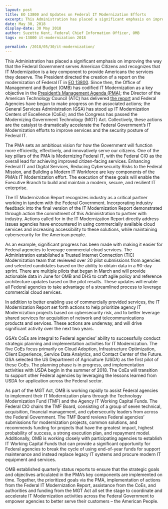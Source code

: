 ```yaml
---
layout: post
title: EO 13800 and Updates on Federal IT Modernization Efforts
excerpt: This Administration has placed a significant emphasis on improving the way that the Federal Government serves American Citizens and recognizes that IT Modernization is a key component to provide Americans the services they deserve. The President directed the creation of a report on the modernization of Federal IT in EO 13800.
date: May 30, 2018
display-date: 30 May 2018
author: Suzette Kent, Federal Chief Information Officer, OMB
tags: eo-13800 it-modernization 2018

permalink: /2018/05/30/it-modernization/
---
```

This Administration has placed a significant emphasis on improving the way that the Federal Government serves American Citizens and recognizes that IT Modernization is a key component to provide Americans the services they deserve. The President directed the creation of a report on the modernization of Federal IT in [EO 13800](https://www.whitehouse.gov/presidential-actions/presidential-executive-order-strengthening-cybersecurity-federal-networks-critical-infrastructure/). Since then, the Office of Management and Budget (OMB) has codified IT Modernization as a key objective in the [President’s Management Agenda (PMA)](https://www.performance.gov/pma/); the Director of the American Technology Council (ATC) has delivered [the report](https://itmodernization.cio.gov/assets/report/Report%20to%20the%20President%20on%20IT%20Modernization%20-%20Final.pdf) and Federal Agencies have begun to make progress on the associated actions; the General Services Administration (GSA) has stood up IT Modernization Centers of Excellence (CoEs); and the Congress has passed the Modernizing Government Technology (MGT) Act. Collectively, these actions are the catalyst to dramatically accelerate the Federal Government’s IT Modernization efforts to improve services and the security posture of Federal IT.

The PMA sets an ambitious vision for how the Government will function more efficiently, effectively, and innovatively serve our citizens. One of the key pillars of the PMA is Modernizing Federal IT, with the Federal CIO as the overall lead for achieving improved citizen-facing services. Enhancing Federal IT and Digital Services, Reducing Cybersecurity Risks to the Federal Mission, and Building a Modern IT Workforce are key components of the PMA’s IT Modernization effort. The execution of these goals will enable the Executive Branch to build and maintain a modern, secure, and resilient IT enterprise.

The IT Modernization Report recognizes industry as a critical partner working in tandem with the Federal Government. Incorporating industry feedback into the final version of the IT Modernization Report demonstrated through action the commitment of this Administration to partner with industry. Actions called for in the IT Modernization Report directly address issues agencies have encountered in using commercially available cloud services and increasing accessibility to these solutions, while maintaining cybersecurity for the American people.

As an example, significant progress has been made with making it easier for Federal agencies to leverage commercial cloud services. The Administration established a Trusted Internet Connection (TIC) Modernization team that reviewed over 20 pilot submissions from agencies and selected candidates based on the ability to obtain data in a 90-day sprint. There are multiple pilots that began in March and will provide actionable data in June for OMB and DHS to craft agile policy and reference architecture updates based on the pilot results. These updates will enable all Federal agencies to take advantage of a streamlined process to leverage commercial cloud services.

In addition to better enabling use of commercially provided services, the IT Modernization Report set forth actions to help prioritize agency IT Modernization projects based on cybersecurity risk, and to better leverage shared services for acquisition of network and telecommunications products and services. These actions are underway, and will drive significant activity over the next two years.

GSA’s CoEs are integral to Federal agencies’ ability to successfully conduct strategic planning and implementation activities for IT Modernization. The five CoEs focus primarily on Cloud Adoption, Infrastructure Optimization, Client Experience, Service Data Analytics, and Contact Center of the Future. GSA selected the US Department of Agriculture (USDA) as the first pilot of these CoEs. The planning phase is in progress, and implementation activities with USDA begin in the summer of 2018. The CoEs will transition to support other Federal agencies by leveraging the lessons learned from USDA for application across the Federal sector.

As part of the MGT Act, OMB is working rapidly to assist Federal agencies to implement their IT Modernization plans through the Technology Modernization Fund (TMF) and the Agency IT Working Capital Funds. The Federal CIO chairs the TMF Board, consisting of a group of seven technical, acquisition, financial management, and cybersecurity leaders from across the Federal Government. The TMF Board reviews Federal agencies’ submissions for modernization projects, common solutions, and recommends funding for projects that have the greatest impact, highest probability of success, a strong execution plan, and repayment model. Additionally, OMB is working closely with participating agencies to establish IT Working Capital Funds that can provide a significant opportunity for Federal agencies to break the cycle of using end-of-year funds for support maintenance and instead replace legacy IT systems and procure modern IT equipment and services.

OMB established quarterly status reports to ensure that the strategic goals and objectives articulated in the PMA’s key components are implemented on time. Together, the prioritized goals via the PMA, implementation of actions from the Federal IT Modernization Report, assistance from the CoEs, and authorities and funding from the MGT Act all set the stage to coordinate and accelerate IT Modernization activities across the Federal Government to empower agencies to better serve their customers – the American People.
